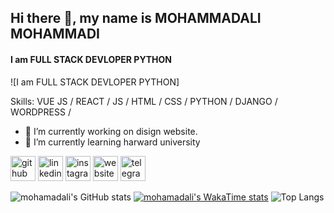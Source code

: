## Hi there 👋, my name is MOHAMMADALI MOHAMMADI
#### I am FULL STACK DEVLOPER PYTHON
![I am FULL STACK DEVLOPER PYTHON]


Skills: VUE JS / REACT / JS / HTML / CSS / PYTHON / DJANGO / WORDPRESS / 

- 🔭 I’m currently working on disign website. 
- 🌱 I’m currently learning harward university 


[<img src='https://cdn.jsdelivr.net/npm/simple-icons@3.0.1/icons/github.svg' alt='github' height='40'>](https://github.com/mhmalimhm)  [<img src='https://cdn.jsdelivr.net/npm/simple-icons@3.0.1/icons/linkedin.svg' alt='linkedin' height='40'>](https://www.linkedin.com/in/https://www.linkedin.com/in/mohamadali-mohamadi-2744bb243//)  [<img src='https://cdn.jsdelivr.net/npm/simple-icons@3.0.1/icons/instagram.svg' alt='instagram' height='40'>](https://www.instagram.com/mhm_mohamadali?igsh=ZGUzMzM3NWJiOQ==/)  [<img src='https://cdn.jsdelivr.net/npm/simple-icons@3.0.1/icons/icloud.svg' alt='website' height='40'>](modir.top)  [<img src='https://cdn.jsdelivr.net/npm/simple-icons@3.0.1/icons/telegram.svg' alt='telegram' height='40'>](t.me/mhmmhm111)  
<!--
**mhmalimhm/mhmalimhm** is a ✨ _special_ ✨ repository because its `README.md` (this file) appears on your GitHub profile.

Here are some ideas to get you started:

- 🔭 I’m currently working on ...
- 🌱 I’m currently learning ...
- 👯 I’m looking to collaborate on ...
- 🤔 I’m looking for help with ...
- 💬 Ask me about ...
- 📫 How to reach me: ...
- 😄 Pronouns: ...
- ⚡ Fun fact: ...
-->

![mohamadali's GitHub stats](https://github-readme-stats.vercel.app/api?username=mhmalimhm&show=reviews,discussions_started,discussions_answered,prs_merged,prs_merged_percentage&theme=radical)
[![mohamadali's WakaTime stats](https://github-readme-stats.vercel.app/api/wakatime?username=mhmalimhm)](https://github.com/mhmalimhm/github-readme-stats)
![Top Langs](https://github-readme-stats.vercel.app/api/top-langs/?username=mhmalimhm&exclude_repo=github-readme-stats,mhmalimhm.github.io)
